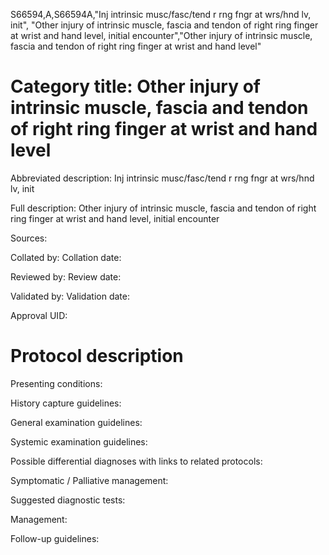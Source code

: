S66594,A,S66594A,"Inj intrinsic musc/fasc/tend r rng fngr at wrs/hnd lv, init", "Other injury of intrinsic muscle, fascia and tendon of right ring finger at wrist and hand level, initial encounter","Other injury of intrinsic muscle, fascia and tendon of right ring finger at wrist and hand level"
# Category title: Other injury of intrinsic muscle, fascia and tendon of right ring finger at wrist and hand level

Abbreviated description: Inj intrinsic musc/fasc/tend r rng fngr at wrs/hnd lv, init

Full description: Other injury of intrinsic muscle, fascia and tendon of right ring finger at wrist and hand level, initial encounter

Sources:

Collated by:
Collation date:

Reviewed by:
Review date:

Validated by:
Validation date:

Approval UID:

# Protocol description

Presenting conditions:

History capture guidelines:

General examination guidelines:

Systemic examination guidelines:

Possible differential diagnoses with links to related protocols:

Symptomatic / Palliative management:

Suggested diagnostic tests:

Management:

Follow-up guidelines:
